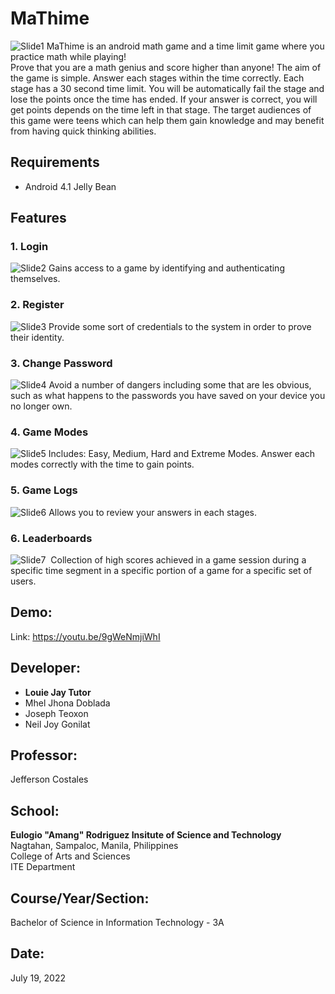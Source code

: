 # MaThime
![Slide1](https://user-images.githubusercontent.com/109414917/179715842-6bdf749e-070e-4643-ae1f-55a6e57f268c.PNG)
MaThime is an android math game and a time limit game where you practice math while playing!  
Prove that you are a math genius and score higher than anyone! The aim of the game is simple. Answer each stages within the time correctly. Each stage has a 30 second time limit. You will be automatically fail the stage and lose the points once the time has ended. If your answer is correct, you will get points depends on the time left in that stage. The target audiences of this game were teens which can help them gain knowledge and may benefit from having quick thinking abilities.
## Requirements
* Android 4.1 Jelly Bean
## Features
### 1. Login
![Slide2](https://user-images.githubusercontent.com/109414917/179717352-8b792916-7fae-4702-a702-37917874dc1a.PNG)
Gains access to a game by identifying and authenticating themselves.
### 2. Register
![Slide3](https://user-images.githubusercontent.com/109414917/179717379-57885878-8a3f-4f16-b1d9-1f4f8ab7d5a7.PNG)
Provide some sort of credentials to the system in order to prove their identity.
### 3. Change Password
![Slide4](https://user-images.githubusercontent.com/109414917/179717438-6387ce34-8f0c-45cd-9a96-ba39efce8f57.PNG)
Avoid a number of dangers including some that are les obvious, such as what happens to the passwords you have saved on your device you no longer own.
### 4. Game Modes
![Slide5](https://user-images.githubusercontent.com/109414917/179717527-d1b0aa93-76d0-425c-8332-47cc8f293df3.PNG)
Includes: Easy, Medium, Hard and Extreme Modes. Answer each modes correctly with the time to gain points.
### 5. Game Logs
![Slide6](https://user-images.githubusercontent.com/109414917/179717590-fb288211-7ad8-4f04-93de-8508db9d9734.PNG)
Allows you to review your answers in each stages.
### 6. Leaderboards
![Slide7](https://user-images.githubusercontent.com/109414917/179717641-5d203850-6469-4f7c-a831-dbd0280e24e5.PNG)
 Collection of high scores achieved in a game session during a specific time segment in a specific portion of a game for a specific set of users.
## Demo:
Link: https://youtu.be/9gWeNmjiWhI
## Developer:
* **Louie Jay Tutor**
* Mhel Jhona Doblada
* Joseph Teoxon
* Neil Joy Gonilat
## Professor:
Jefferson Costales
## School:
**Eulogio "Amang" Rodriguez Insitute of Science and Technology**  
Nagtahan, Sampaloc, Manila, Philippines  
College of Arts and Sciences  
ITE Department
## Course/Year/Section:
Bachelor of Science in Information Technology - 3A
## Date:
July 19, 2022

